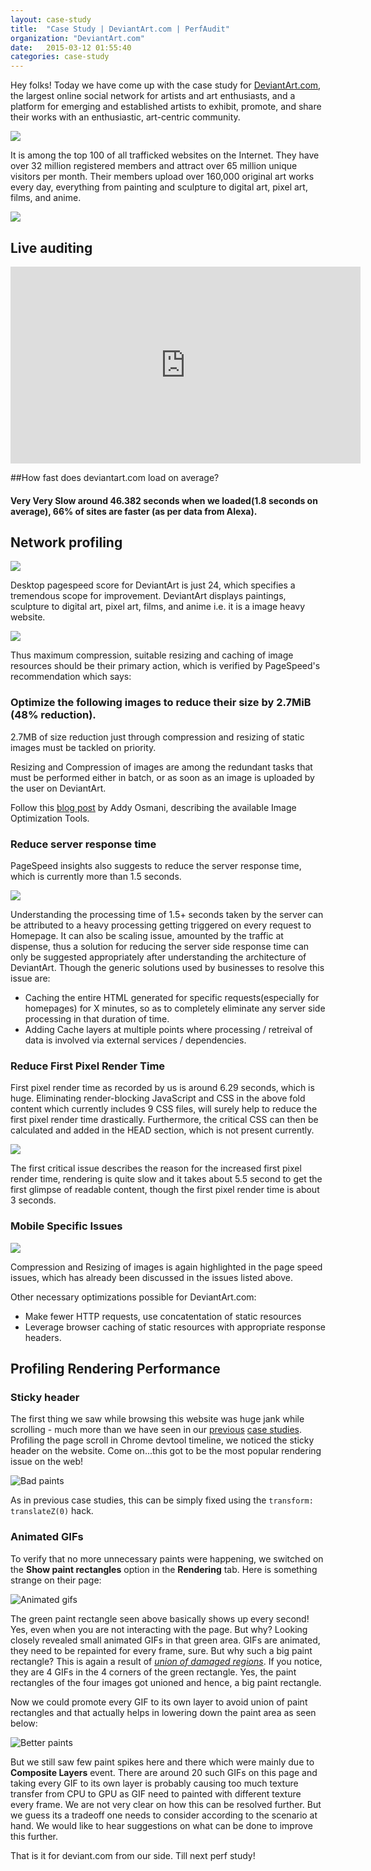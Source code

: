 ```yaml
---
layout: case-study
title:  "Case Study | DeviantArt.com | PerfAudit"
organization: "DeviantArt.com"
date:   2015-03-12 01:55:40
categories: case-study
---
```


Hey folks! Today we have come up with the case study for <a href="http://www.deviantart.com/" target="_blank">DeviantArt.com</a>, the largest online social network for artists and art enthusiasts, and a platform for emerging and established artists to exhibit, promote, and share their works with an enthusiastic, art-centric community.

<img src="/images/case-study/deviantart.com/homepage.jpg">

It is among the top 100 of all trafficked websites on the Internet. They have over 32 million registered members and attract over 65 million unique visitors per month. Their members upload over 160,000 original art works every day, everything from painting and sculpture to digital art, pixel art, films, and anime.

<a href="http://www.alexa.com/siteinfo/deviantart.com" target="_blank" title="DeviantArt Alexa Rank"><img src="/images/case-study/deviantart.com/alexa-ranking.png"></a>

## Live auditing

<iframe width="560" height="315" src="http://www.youtube.com/embed/ukNmA2LhIi4" frameborder="0" allowfullscreen=""></iframe>


##How fast does deviantart.com load on average?

#### Very Very Slow around 46.382 seconds when we loaded(1.8 seconds on average), 66% of sites are faster (as per data from Alexa).

## Network profiling

<a href="https://developers.google.com/speed/pagespeed/insights/?url=www.deviantart.com&tab=mobile" target="_blank" title="DeviantArt desktop improvements"><img src="/images/case-study/deviantart.com/pagespeed-score-desktop.png"></a>

Desktop pagespeed score for DeviantArt is just 24, which specifies a tremendous scope for improvement. DeviantArt displays paintings, sculpture to digital art, pixel art, films, and anime i.e. it is a image heavy website.

<img src="/images/case-study/deviantart.com/content-breakdown.png">

Thus maximum compression, suitable resizing and caching of image resources should be their primary action, which is verified by PageSpeed's recommendation which says:

### Optimize the following images to reduce their size by 2.7MiB (48% reduction).

2.7MB of size reduction just through compression and resizing of static images must be tackled on priority.

Resizing and Compression of images are among the redundant tasks that must be performed either in batch, or as soon as an image is uploaded by the user on DeviantArt.

Follow this <a href="http://addyosmani.com/blog/image-optimization-tools/" target="_blank">blog post</a> by Addy Osmani, describing the available Image Optimization Tools.

### Reduce server response time

PageSpeed insights also suggests to reduce the server response time, which is currently more than 1.5 seconds.

<img src="/images/case-study/deviantart.com/deviantart-server-response-time.png">

Understanding the processing time of 1.5+ seconds taken by the server can be attributed to a heavy processing getting triggered on every request to Homepage. It can also be scaling issue, amounted by the traffic at dispense, thus a solution for reducing the server side response time can only be suggested appropriately after understanding the architecture of DeviantArt. Though the generic solutions used by businesses to resolve this issue are:

* Caching the entire HTML generated for specific requests(especially for homepages) for X minutes, so as to completely eliminate any server side processing in that duration of time.
* Adding Cache layers at multiple points where processing / retreival of data is involved via external services / dependencies.

### Reduce First Pixel Render Time

First pixel render time as recorded by us is around 6.29 seconds, which is huge. Eliminating render-blocking JavaScript and CSS in the above fold content which currently includes 9 CSS files, will surely help to reduce the first pixel render time drastically. Furthermore, the critical CSS can then be calculated and added in the HEAD section, which is not present currently.

<a href="http://www.webpagetest.org/video/compare.php?tests=150315_36_FKK-r:1-c:0" target="_blank" title="Filmstrip view DeviantArt page performance"><img src="/images/case-study/deviantart.com/filmstrip-view.png"></a>

The first critical issue describes the reason for the increased first pixel render time, rendering is quite slow and it takes about 5.5 second to get the first glimpse of readable content, though the first pixel render time is about 3 seconds.

### Mobile Specific Issues

<a href="https://developers.google.com/speed/pagespeed/insights/?url=www.deviantart.com&tab=mobile" target="_blank" title="DeviantArt mobile improvements"><img src="/images/case-study/deviantart.com/pagespeed-score-mobile.png"></a>

Compression and Resizing of images is again highlighted in the page speed issues, which has already been discussed in the issues listed above.

Other necessary optimizations possible for DeviantArt.com:

* Make fewer HTTP requests, use concatentation of static resources
* Leverage browser caching of static resources with appropriate response headers.

## Profiling Rendering Performance

### Sticky header

The first thing we saw while browsing this website was huge jank while scrolling - much more than we have seen in our [previous](http://perfaudit.com/case-study/caniuse.com/) [case studies](http://perfaudit.com/case-study/hindustantimes.com/). Profiling the page scroll in Chrome devtool timeline, we noticed the sticky header on the website. Come on...this got to be the most popular rendering issue on the web!

![Bad paints](/images/case-study/deviantart.com/bad-paints.png)

As in previous case studies, this can be simply fixed using the `transform: translateZ(0)` hack.

### Animated GIFs

To verify that no more unnecessary paints were happening, we switched on the **Show paint rectangles** option in the **Rendering** tab. Here is something strange on their page:

![Animated gifs](/images/case-study/deviantart.com/animated-gifs.png)

The green paint rectangle seen above basically shows up every second! Yes, even when you are not interacting with the page. But why? Looking closely revealed small animated GIFs in that green area. GIFs are animated, they need to be repainted for every frame, sure. But why such a big paint rectangle? This is again a result of [*union of damaged regions*](http://benfrain.com/improving-css-performance-fixed-position-elements/). If you notice, they are 4 GIFs in the 4 corners of the green rectangle. Yes, the paint rectangles of the four images got unioned and hence, a big paint rectangle.

Now we could promote every GIF to its own layer to avoid union of paint rectangles and that actually helps in lowering down the paint area as seen below:

![Better paints](/images/case-study/deviantart.com/better-paints.png)

But we still saw few paint spikes here and there which were mainly due to **Composite Layers** event. There are around 20 such GIFs on this page and taking every GIF to its own layer is probably causing too much texture transfer from CPU to GPU as GIF need to painted with different texture every frame. We are not very clear on how this can be resolved further. But we guess its a tradeoff one needs to consider according to the scenario at hand. We would like to hear suggestions on what can be done to improve this further.

That is it for deviant.com from our side. Till next perf study!